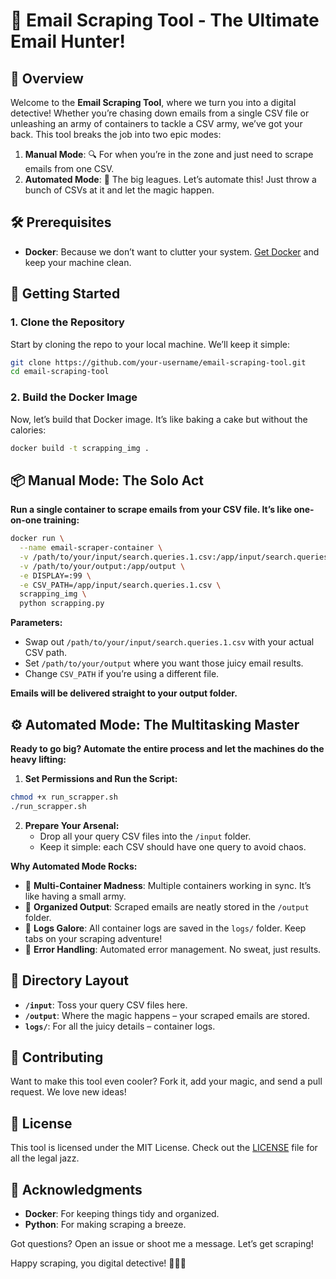 # 📧 Email Scraping Tool - The Ultimate Email Hunter!

## 🌟 Overview

Welcome to the **Email Scraping Tool**, where we turn you into a digital detective! Whether you’re chasing down emails from a single CSV file or unleashing an army of containers to tackle a CSV army, we’ve got your back. This tool breaks the job into two epic modes:

1. **Manual Mode**: 🔍 For when you’re in the zone and just need to scrape emails from one CSV.
2. **Automated Mode**: 🗿 The big leagues. Let’s automate this! Just throw a bunch of CSVs at it and let the magic happen.

## 🛠️ Prerequisites

- **Docker**: Because we don’t want to clutter your system. [Get Docker](https://docs.docker.com/get-docker/) and keep your machine clean.

## 🚀 Getting Started

### 1. Clone the Repository

Start by cloning the repo to your local machine. We’ll keep it simple:

```bash
git clone https://github.com/your-username/email-scraping-tool.git
cd email-scraping-tool
```

### 2. Build the Docker Image

Now, let’s build that Docker image. It’s like baking a cake but without the calories:

```bash
docker build -t scrapping_img .
```

## 📦 Manual Mode: The Solo Act

**Run a single container to scrape emails from your CSV file. It’s like one-on-one training:**

```bash
docker run \
  --name email-scraper-container \
  -v /path/to/your/input/search.queries.1.csv:/app/input/search.queries.1.csv \
  -v /path/to/your/output:/app/output \
  -e DISPLAY=:99 \
  -e CSV_PATH=/app/input/search.queries.1.csv \
  scrapping_img \
  python scrapping.py
```

**Parameters:**
- Swap out `/path/to/your/input/search.queries.1.csv` with your actual CSV path.
- Set `/path/to/your/output` where you want those juicy email results.
- Change `CSV_PATH` if you’re using a different file. 

**Emails will be delivered straight to your output folder.**

## ⚙️ Automated Mode: The Multitasking Master

**Ready to go big? Automate the entire process and let the machines do the heavy lifting:**

1. **Set Permissions and Run the Script:**

```bash
chmod +x run_scrapper.sh
./run_scrapper.sh
```

2. **Prepare Your Arsenal:**
   - Drop all your query CSV files into the `/input` folder.
   - Keep it simple: each CSV should have one query to avoid chaos.

**Why Automated Mode Rocks:**
- 🗿 **Multi-Container Madness**: Multiple containers working in sync. It’s like having a small army.
- 📂 **Organized Output**: Scraped emails are neatly stored in the `/output` folder.
- 📜 **Logs Galore**: All container logs are saved in the `logs/` folder. Keep tabs on your scraping adventure!
- 💪 **Error Handling**: Automated error management. No sweat, just results.

## 📁 Directory Layout

- **`/input`**: Toss your query CSV files here.
- **`/output`**: Where the magic happens – your scraped emails are stored.
- **`logs/`**: For all the juicy details – container logs.

## 🤝 Contributing

Want to make this tool even cooler? Fork it, add your magic, and send a pull request. We love new ideas!

## 📜 License

This tool is licensed under the MIT License. Check out the [LICENSE](LICENSE) file for all the legal jazz.

## 🙌 Acknowledgments

- **Docker**: For keeping things tidy and organized.
- **Python**: For making scraping a breeze.

Got questions? Open an issue or shoot me a message. Let’s get scraping!

Happy scraping, you digital detective! 🕵️‍♂️🎉

